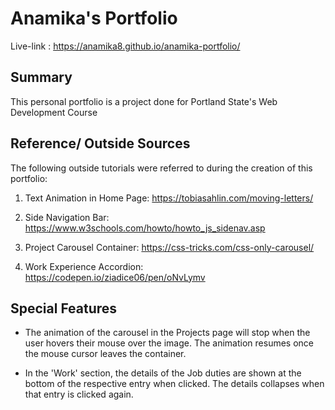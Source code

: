 # Anamika's Portfolio

Live-link : https://anamika8.github.io/anamika-portfolio/

## Summary

This personal portfolio is a project done for Portland State's Web Development Course

## Reference/ Outside Sources

The following outside tutorials were referred to during the creation of this portfolio:

1. Text Animation in Home Page: https://tobiasahlin.com/moving-letters/

2. Side Navigation Bar: https://www.w3schools.com/howto/howto_js_sidenav.asp

3. Project Carousel Container: https://css-tricks.com/css-only-carousel/

4. Work Experience Accordion: https://codepen.io/ziadice06/pen/oNvLymv

## Special Features

- The animation of the carousel in the Projects page will stop when the user hovers their mouse over the image. The animation resumes once the mouse cursor leaves the container.

- In the 'Work' section, the details of the Job duties are shown at the bottom of the respective entry when clicked. The details collapses when that entry is clicked again.
